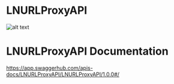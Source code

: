 # LNURLProxyAPI

![alt text](https://github.com/21isenough/LNURLProxyAPI/blob/master/LNURLProxyAPI.png)

# LNURLProxyAPI Documentation

https://app.swaggerhub.com/apis-docs/LNURLProxyAPI/LNURLProxyAPI/1.0.0#/
